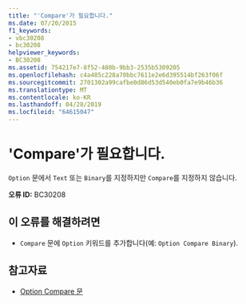 ```yaml
---
title: "'Compare'가 필요합니다."
ms.date: 07/20/2015
f1_keywords:
- vbc30208
- bc30208
helpviewer_keywords:
- BC30208
ms.assetid: 754217e7-8f52-480b-9bb3-2535b5309205
ms.openlocfilehash: c4a485c228a70bbc7611e2e6d395514bf263f06f
ms.sourcegitcommit: 2701302a99cafbe0d86d53d540eb0fa7e9b46b36
ms.translationtype: MT
ms.contentlocale: ko-KR
ms.lasthandoff: 04/28/2019
ms.locfileid: "64615047"
---
```

# <a name="compare-expected"></a>'Compare'가 필요합니다.
`Option` 문에서 `Text` 또는 `Binary`를 지정하지만 `Compare`를 지정하지 않습니다.  
  
 **오류 ID:** BC30208  
  
## <a name="to-correct-this-error"></a>이 오류를 해결하려면  
  
- `Compare` 문에 `Option` 키워드를 추가합니다(예: `Option Compare Binary`).  
  
## <a name="see-also"></a>참고자료

- [Option Compare 문](../../visual-basic/language-reference/statements/option-compare-statement.md)
